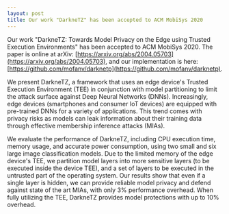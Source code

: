 ```yaml
---
layout: post
title: Our work "DarkneTZ" has been accepted to ACM MobiSys 2020
---
```


Our work "DarkneTZ: Towards Model Privacy on the Edge using Trusted Execution Environments" has been accepted to ACM MobiSys 2020. The paper is online at arXiv: [https://arxiv.org/abs/2004.05703](https://arxiv.org/abs/2004.05703), and our implementation is here: [https://github.com/mofanv/darknetp](https://github.com/mofanv/darknetp).

We present DarkneTZ, a framework that uses an edge device's Trusted Execution Environment (TEE) in conjunction with model partitioning to limit the attack surface against Deep Neural Networks (DNNs). Increasingly, edge devices (smartphones and consumer IoT devices) are equipped with pre-trained DNNs for a variety of applications. This trend comes with privacy risks as models can leak information about their training data through effective membership inference attacks (MIAs).

We evaluate the performance of DarkneTZ, including CPU execution time, memory usage, and accurate power consumption, using two small and six large image classification models. Due to the limited memory of the edge device's TEE, we partition model layers into more sensitive layers (to be executed inside the device TEE), and a set of layers to be executed in the untrusted part of the operating system. Our results show that even if a single layer is hidden, we can provide reliable model privacy and defend against state of the art MIAs, with only 3% performance overhead. When fully utilizing the TEE, DarkneTZ provides model protections with up to 10% overhead.